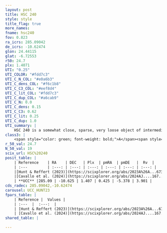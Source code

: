 ```yaml
---
layout: post
title: HSC 240
style: style
title_flag: true
more_names: 
fname: hsc240
fov: 0.823
ra_icrs: 285.09042
de_icrs: -10.62474
glon: 24.44115
glat: -6.72553
r50: 24.7
plx: 1.4071
UTI: "0.25"
UTI_COLOR: "#fdd7c3"
UTI_C_N_COL: "#e0a6b3"
UTI_C_dens_COL: "#f6c1b8"
UTI_C_C3_COL: "#eef8d4"
UTI_C_lit_COL: "#fdd7c3"
UTI_C_dup_COL: "#a6cab9"
UTI_C_N: 0.0
UTI_C_dens: 0.15
UTI_C_C3: 0.62
UTI_C_lit: 0.25
UTI_C_dup: 1.0
UTI_summary: |
    HSC 240 is a somewhat close, sparse, very loose object of intermediate C3 quality. It was recently reported in the literature.<br><br><span style="color: #99180f; font-weight: bold;">Warning: </span>contains less than 25 stars with <i>P>0.5</i> estimated.
class3: |
    <span style="color: green; font-weight: bold;">A</span><span style="color: red; font-weight: bold;">C</span>
r_50_val: 24.7
N_50_val: 19
scix_url: HSC%20240
posit_table: |
    | Reference    | RA    | DEC   | Plx  | pmRA  | pmDE   |  Rv  |
    | :---         | :---: | :---: | :---: | :---: | :---: | :---: |
    |[Hunt & Reffert (2023)](https://scixplorer.org/abs/2023A%26A...673A.114H) | 285.175 | -10.626 | 1.4 | 0.4 | -5.388 | -1.303 |
    |[Cavallo et al. (2024)](https://scixplorer.org/abs/2024AJ....167...12C) | 284.999 | -10.643 | 1.403 | -- | -- | -- |
    | **UCC** |285.09 | -10.625 | 1.407 | 0.425 | -5.378 | 3.901 | 
cds_radec: 285.09042,-10.62474
carousel: UCC_HUNT23
fpars_table: |
    | Reference |  Values |
    | :---  |  :---:  |
    | [Hunt & Reffert (2023)](https://scixplorer.org/abs/2023A%26A...673A.114H) | `AV50=0.663, diffAV50=0.281, MOD50=9.14, logAge50=8.089` |
    | [Cavallo et al. (2024)](https://scixplorer.org/abs/2024AJ....167...12C) | `AV50=1.55, dMod50=9.36, logAge50=7.47, [Fe/H]50=-0.23` |
shared_table: |
    
---
```

